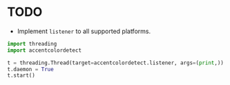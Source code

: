 # TODO
- Implement `listener` to all supported platforms.
```Python
import threading
import accentcolordetect

t = threading.Thread(target=accentcolordetect.listener, args=(print,))
t.daemon = True
t.start()
```